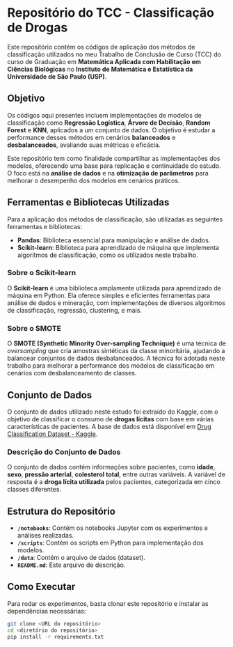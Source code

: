 # Repositório do TCC - Classificação de Drogas

Este repositório contém os códigos de aplicação dos métodos de classificação utilizados no meu Trabalho de Conclusão de Curso (TCC) do curso de Graduação em **Matemática Aplicada com Habilitação em Ciências Biológicas** no **Instituto de Matemática e Estatística da Universidade de São Paulo (USP)**.

## Objetivo

Os códigos aqui presentes incluem implementações de modelos de classificação como **Regressão Logística**, **Árvore de Decisão**, **Random Forest** e **KNN**, aplicados a um conjunto de dados. O objetivo é estudar a performance desses métodos em cenários **balanceados** e **desbalanceados**, avaliando suas métricas e eficácia.

Este repositório tem como finalidade compartilhar as implementações dos modelos, oferecendo uma base para replicação e continuidade do estudo. O foco está na **análise de dados** e na **otimização de parâmetros** para melhorar o desempenho dos modelos em cenários práticos.

## Ferramentas e Bibliotecas Utilizadas

Para a aplicação dos métodos de classificação, são utilizadas as seguintes ferramentas e bibliotecas:

- **Pandas**: Biblioteca essencial para manipulação e análise de dados.
- **Scikit-learn**: Biblioteca para aprendizado de máquina que implementa algoritmos de classificação, como os utilizados neste trabalho.
  
### Sobre o Scikit-learn
O **Scikit-learn** é uma biblioteca amplamente utilizada para aprendizado de máquina em Python. Ela oferece simples e eficientes ferramentas para análise de dados e mineração, com implementações de diversos algoritmos de classificação, regressão, clustering, e mais.

### Sobre o SMOTE
O **SMOTE (Synthetic Minority Over-sampling Technique)** é uma técnica de *oversampling* que cria amostras sintéticas da classe minoritária, ajudando a balancear conjuntos de dados desbalanceados. A técnica foi adotada neste trabalho para melhorar a performance dos modelos de classificação em cenários com desbalanceamento de classes.

## Conjunto de Dados

O conjunto de dados utilizado neste estudo foi extraído do Kaggle, com o objetivo de classificar o consumo de **drogas lícitas** com base em várias características de pacientes. A base de dados está disponível em [Drug Classification Dataset - Kaggle](https://www.kaggle.com/datasets/prathamtripathi/drug-classification/data).

### Descrição do Conjunto de Dados
O conjunto de dados contém informações sobre pacientes, como **idade**, **sexo**, **pressão arterial**, **colesterol total**, entre outras variáveis. A variável de resposta é a **droga lícita utilizada** pelos pacientes, categorizada em cinco classes diferentes.

## Estrutura do Repositório

- **`/notebooks`**: Contém os notebooks Jupyter com os experimentos e análises realizadas.
- **`/scripts`**: Contém os scripts em Python para implementação dos modelos.
- **`/data`**: Contém o arquivo de dados (dataset).
- **`README.md`**: Este arquivo de descrição.

## Como Executar

Para rodar os experimentos, basta clonar este repositório e instalar as dependências necessárias:

```bash
git clone <URL do repositório>
cd <diretório do repositório>
pip install -r requirements.txt
